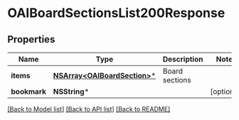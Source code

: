 # OAIBoardSectionsList200Response

## Properties
Name | Type | Description | Notes
------------ | ------------- | ------------- | -------------
**items** | [**NSArray&lt;OAIBoardSection&gt;***](OAIBoardSection.md) | Board sections | 
**bookmark** | **NSString*** |  | [optional] 

[[Back to Model list]](../README.md#documentation-for-models) [[Back to API list]](../README.md#documentation-for-api-endpoints) [[Back to README]](../README.md)


